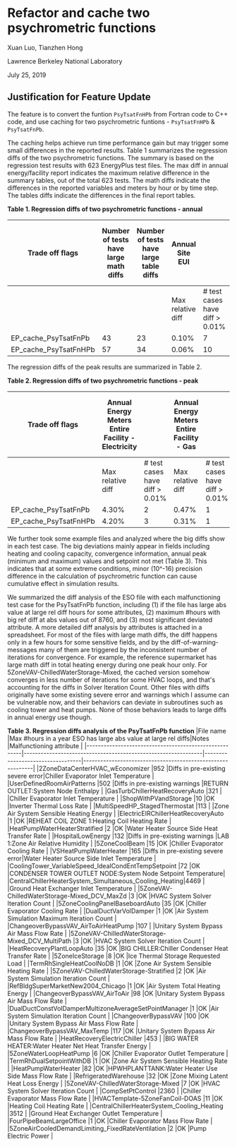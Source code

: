 # Refactor and cache two psychrometric functions

Xuan Luo, Tianzhen Hong

Lawrence Berkeley National Laboratory

July 25, 2019 

## Justification for Feature Update

The feature is to convert the funtion `PsyTsatFnHPb` from Fortran code to C++ code, and use caching for two psychrometric funtions - `PsyTsatFnHPb` & `PsyTsatFnPb`.

The caching helps achieve run time performance gain but may trigger some small differences in the reported results. Table 1 summarizes the regression diffs of the two psychrometric functions. The summary is based on the regression test results with 623 EnergyPlus test files. The max diff in annual energy/facility report indicates the maximum relative difference in the summary tables, out of the total 623 tests. The math diffs indicate the differences in the reported variables and meters by hour or by time step. The tables diffs indicate the differences in the final report tables.

**Table 1. Regression diffs of two psychrometric functions - annual**

| ﻿Trade off flags       | Number of tests have large math diffs | Number of tests have large table diffs | Annual Site EUI   |                                | Annual Energy Meters Entire Facility - Electricity |                                | Annual Energy Meters Entire Facility - Gas |                                | Annual Energy Meters Entire Facility - Cooling |                                | Annual Energy Meters Entire Facility - Water |                                | Annual Energy Meters Entire Facility - Other |                                |
|-----------------------|---------------------------------------|----------------------------------------|-------------------|--------------------------------|----------------------------------------------------|--------------------------------|--------------------------------------------|--------------------------------|------------------------------------------------|--------------------------------|----------------------------------------------|--------------------------------|----------------------------------------------|--------------------------------|
|                       |                                       |                                        | Max relative diff | # test cases have diff > 0.01% | Max relative diff                                  | # test cases have diff > 0.01% | Max relative diff                          | # test cases have diff > 0.01% | Max relative diff                              | # test cases have diff > 0.01% | Max relative diff                            | # test cases have diff > 0.01% | Max relative diff                            | # test cases have diff > 0.01% |
| EP_cache_PsyTsatFnPb  | 43                                    | 23                                     | 0.10%             | 7                              | 0.11%                                              | 7                              | 0.02%                                      | 2                              | 0.02%                                          | 3                              | 0.23%                                        | 12                             | 0.09%                                        | 6                              |
| EP_cache_PsyTsatFnHPb | 57                                    | 34                                     | 0.06%             | 10                             | 0.06%                                              | 9                              | 0.02%                                      | 3                              | 0.02%                                          | 5                              | 0.18%                                        | 12                             | 0.09%                                        | 8                              |

The regression diffs of the peak results are summarized in Table 2.

**Table 2. Regression diffs of two psychrometric functions - peak**

| ﻿Trade off flags       | Annual Energy Meters Entire Facility - Electricity |                                | Annual Energy Meters Entire Facility - Gas |                                | Annual Energy Meters Entire Facility - Cooling |                                | Annual Energy Meters Entire Facility - Water |                                | Annual Energy Meters Entire Facility - Other |                                |
|-----------------------|----------------------------------------------------|--------------------------------|--------------------------------------------|--------------------------------|------------------------------------------------|--------------------------------|----------------------------------------------|--------------------------------|----------------------------------------------|--------------------------------|
|                       | Max relative diff                                  | # test cases have diff > 0.01% | Max relative diff                          | # test cases have diff > 0.01% | Max relative diff                              | # test cases have diff > 0.01% | Max relative diff                            | # test cases have diff > 0.01% | Max relative diff                            | # test cases have diff > 0.01% |
| EP_cache_PsyTsatFnPb  | 4.30%                                              | 2                              | 0.47%                                      | 1                              | 0.12%                                          | 1                              | N/A                                          | 0                              | 0.72                                         | 2                              |
| EP_cache_PsyTsatFnHPb | 4.20%                                              | 3                              | 0.31%                                      | 1                              | 0.04%                                          | 2                              | N/A                                          | 0                              | 0.60%                                        | 2                              |

We further took some example files and analyzed where the big diffs show in each test case. The big deviations mainly appear in fields including heating and cooling capacity, convergence information, annual peak (minimum and maximum) values and setpoint not met (Table 3). This indicates that at some extreme conditions, minor (10^-16) precision difference in the calculation of psychrometric function can cause cumulative effect in simulation results.

We summarized the diff analysis of the ESO file with each malfunctioning test case for the PsyTsatFnPb function, including (1) if the file has large abs value at large rel diff hours for some attributes, (2) maximum #hours with big ref diff at abs values out of 8760, and (3) most significant deviated attribute. A more detailed diff analysis by attributes is attached in a spreadsheet. For most of the files with large math diffs, the diff happens only in a few hours for some sensitive fields, and by the diff-of-warning-messages many of them are triggered by the inconsistent number of iterations for convergence. For example, the reference supermarket has large math diff in total heating energy during one peak hour only. For 5ZoneVAV-ChilledWaterStorage-Mixed, the cached version somehow converges in less number of iterations for some HVAC loops, and that's accounting for the diffs in Solver Iteration Count. Other files with diffs originally have some existing severe error and warnings which I assume can be vulnerable now, and their behaviors can deviate in subroutines such as cooling tower and heat pumps. None of those behaviors leads to large diffs in annual energy use though.


**Table 3. Regression diffs analysis of the PsyTsatFnPb function**
|File name                                              |Max #hours in a year ESO has large abs value at large rel diffs|Notes                             |Malfunctioning attribute                                    |
|-------------------------------------------------------|---------------------------------------------------------------|----------------------------------|------------------------------------------------------------|
|2ZoneDataCenterHVAC_wEconomizer                        |952                                                            |Diffs in pre-existing severe error|Chiller Evaporator Inlet Temperature                        |
|UserDefinedRoomAirPatterns                             |502                                                            |Diffs in pre-existing warnings    |RETURN OUTLET:System Node Enthalpy                          |
|GasTurbChillerHeatRecoveryAuto                         |321                                                            |                                  |Chiller Evaporator Inlet Temperature                        |
|ShopWithPVandStorage                                   |10                                                             |OK                                |Inverter Thermal Loss Rate                                  |
|MultiSpeedHP_StagedThermostat                          |113                                                            |                                  |Zone Air System Sensible Heating Energy                     |
|ElectricEIRChillerHeatRecoveryAuto                     |1                                                              |OK                                |REHEAT COIL ZONE 1:Heating Coil Heating Rate                |
|HeatPumpWaterHeaterStratified                          |2                                                              |OK                                |Water Heater Source Side Heat Transfer Rate                 |
|HospitalLowEnergy                                      |132                                                            |Diffs in pre-existing warnings    |LAB 1:Zone Air Relative Humidity                            |
|5ZoneCoolBeam                                          |15                                                             |OK                                |Chiller Evaporator Cooling Rate                             |
|VSHeatPumpWaterHeater                                  |165                                                            |Diffs in pre-existing severe error|Water Heater Source Side Inlet Temperature                  |
|CoolingTower_VariableSpeed_IdealCondEntTempSetpoint    |72                                                             |OK                                |CONDENSER TOWER OUTLET NODE:System Node Setpoint Temperature|
|CentralChillerHeaterSystem_Simultaneous_Cooling_Heating|4469                                                           |                                  |Ground Heat Exchanger Inlet Temperature                     |
|5ZoneVAV-ChilledWaterStorage-Mixed_DCV_MaxZd           |3                                                              |OK                                |HVAC System Solver Iteration Count                          |
|5ZoneCoolingPanelBaseboardAuto                         |35                                                             |OK                                |Chiller Evaporator Cooling Rate                             |
|DualDuctVarVolDamper                                   |1                                                              |OK                                |Air System Simulation Maximum Iteration Count               |
|ChangeoverBypassVAV_AirToAirHeatPump                   |107                                                            |                                  |Unitary System Bypass Air Mass Flow Rate                    |
|5ZoneVAV-ChilledWaterStorage-Mixed_DCV_MultiPath       |3                                                              |OK                                |HVAC System Solver Iteration Count                          |
|HeatRecoveryPlantLoopAuto                              |35                                                             |OK                                |BIG CHILLER:Chiller Condenser Heat Transfer Rate            |
|5ZoneIceStorage                                        |8                                                              |OK                                |Ice Thermal Storage Requested Load                          |
|TermRhSingleHeatCoolNoDB                               |1                                                              |OK                                |Zone Air System Sensible Heating Rate                       |
|5ZoneVAV-ChilledWaterStorage-Stratified                |2                                                              |OK                                |Air System Simulation Iteration Count                       |
|RefBldgSuperMarketNew2004_Chicago                      |1                                                              |OK                                |Air System Total Heating Energy                             |
|ChangeoverBypassVAV_AirToAir                           |98                                                             |OK                                |Unitary System Bypass Air Mass Flow Rate                    |
|DualDuctConstVolDamperMultizoneAverageSetPointManager |1                                                              |OK                                |Air System Simulation Iteration Count                       |
|ChangeoverBypassVAV                                    |100                                                            |OK                                |Unitary System Bypass Air Mass Flow Rate                    |
|ChangeoverBypassVAV_MaxTemp                            |117                                                            |OK                                |Unitary System Bypass Air Mass Flow Rate                    |
|HeatRecoveryElectricChiller                            |453                                                            |                                  |BIG WATER HEATER:Water Heater Net Heat Transfer Energy      |
|5ZoneWaterLoopHeatPump                                 |6                                                              |OK                                |Chiller Evaporator Outlet Temperature                       |
|TermRhDualSetpointWithDB                               |1                                                              |OK                                |Zone Air System Sensible Heating Rate                       |
|HeatPumpWaterHeater                                    |82                                                             |OK                                |HPWHPLANTTANK:Water Heater Use Side Mass Flow Rate          |
|RefrigeratedWarehouse                                  |32                                                             |OK                                |Zone Mixing Latent Heat Loss Energy                         |
|5ZoneVAV-ChilledWaterStorage-Mixed                     |7                                                              |OK                                |HVAC System Solver Iteration Count                          |
|CompSetPtControl                                       |2360                                                           |                                  |Chiller Evaporator Mass Flow Rate                           |
|HVACTemplate-5ZoneFanCoil-DOAS                         |11                                                             |OK                                |Heating Coil Heating Rate                                   |
|CentralChillerHeaterSystem_Cooling_Heating             |3512                                                           |                                  |Ground Heat Exchanger Outlet Temperature                    |
|FourPipeBeamLargeOffice                                |1                                                              |OK                                |Chiller Evaporator Mass Flow Rate                           |
|5ZoneAirCooledDemandLimiting_FixedRateVentilation      |2                                                              |OK                                |Pump Electric Power                                         |